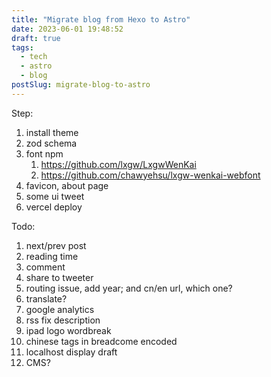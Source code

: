 ```yaml
---
title: "Migrate blog from Hexo to Astro"
date: 2023-06-01 19:48:52
draft: true
tags:
  - tech
  - astro
  - blog
postSlug: migrate-blog-to-astro
---
```


Step:

1. install theme
2. zod schema
3. font npm
   1. https://github.com/lxgw/LxgwWenKai
   2. https://github.com/chawyehsu/lxgw-wenkai-webfont
4. favicon, about page
5. some ui tweet
6. vercel deploy

Todo:

1. next/prev post
2. reading time
3. comment
4. share to tweeter
5. routing issue, add year; and cn/en url, which one?
6. translate?
7. google analytics
8. rss fix description
9. ipad logo wordbreak
10. chinese tags in breadcome encoded
11. localhost display draft
12. CMS?

